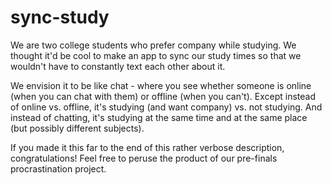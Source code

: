 # sync-study
We are two college students who prefer company while studying. We thought it'd be cool to make an app to sync our study times so that we wouldn't have to constantly text each other about it.

We envision it to be like chat - where you see whether someone is online (when you can chat with them) or offline (when you can't). Except instead of online vs. offline, it's studying (and want company) vs. not studying. 
And instead of chatting, it's studying at the same time and at the same place (but possibly different subjects).

If you made it this far to the end of this rather verbose description, congratulations! Feel free to peruse the product of our pre-finals procrastination project.
